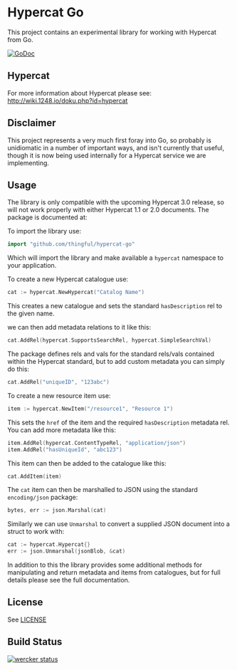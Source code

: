 # Hypercat Go

This project contains an experimental library for working with Hypercat
from Go.

[![GoDoc](https://godoc.org/github.com/thingful/hypercat-go?status.svg)](https://godoc.org/github.com/umbrellium/hypercat-go)

## Hypercat

For more information about Hypercat please see:
http://wiki.1248.io/doku.php?id=hypercat

## Disclaimer

This project represents a very much first foray into Go, so probably is
unidiomatic in a number of important ways, and isn't currently that useful,
though it is now being used internally for a Hypercat service we are
implementing.

## Usage

The library is only compatible with the upcoming Hypercat 3.0 release, so will
not work properly with either Hypercat 1.1 or 2.0 documents. The package is
documented at:

To import the library use:

```go
import "github.com/thingful/hypercat-go"
```

Which will import the library and make available a `hypercat` namespace to your
application.

To create a new Hypercat catalogue use:

```go
cat := hypercat.NewHypercat("Catalog Name")
```

This creates a new catalogue and sets the standard `hasDescription` rel to the
given name.

we can then add metadata relations to it like this:

```go
cat.AddRel(hypercat.SupportsSearchRel, hypercat.SimpleSearchVal)
```

The package defines rels and vals for the standard rels/vals contained within
the Hypercat standard, but to add custom metadata you can simply do this:

```go
cat.AddRel("uniqueID", "123abc")
```

To create a new resource item use:

```go
item := hypercat.NewItem("/resource1", "Resource 1")
```

This sets the `href` of the item and the required `hasDescription` metadata
rel. You can add more metadata like this:

```go
item.AddRel(hypercat.ContentTypeRel, "application/json")
item.AddRel("hasUniqueId", "abc123")
```

This item can then be added to the catalogue like this:

```go
cat.AddItem(item)
```

The `cat` item can then be marshalled to JSON using the standard
`encoding/json` package:

```go
bytes, err := json.Marshal(cat)
```

Similarly we can use `Unmarshal` to convert a supplied JSON document into a
struct to work with:

```go
cat := hypercat.Hypercat{}
err := json.Unmarshal(jsonBlob, &cat)
```

In addition to this the library provides some additional methods for
manipulating and return metadata and items from catalogues, but for full
details please see the full documentation.

## License

See [LICENSE](LICENSE)

## Build Status

[![wercker status](https://app.wercker.com/status/555ad920801f3936bc7031747c74e072/m "wercker status")](https://app.wercker.com/project/bykey/555ad920801f3936bc7031747c74e072)
